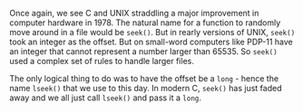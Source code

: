 Once again, we see C and UNIX straddling a major improvement in computer hardware in 1978.
The natural name for a function to randomly move around in a file would be `seek()`.  But
in rearly versions of UNIX, `seek()` took an integer as the offset.   But on small-word
computers like PDP-11 have an integer that cannot represent a number larger than 65535.
So `seek()` used a complex set of rules to handle larger files.

The only logical thing to do was to have the offset be a `long` - hence the name
`lseek()` that we use to this day.   In modern C, `seek()` has just faded away and
we all just call `lseek()` and pass it a `long`.
